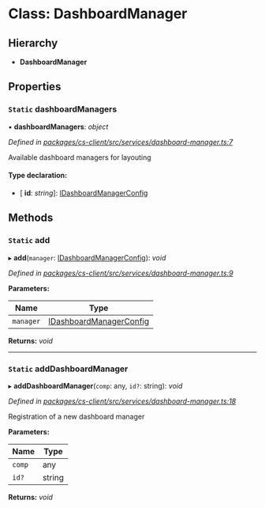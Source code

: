 # Class: DashboardManager

## Hierarchy

* **DashboardManager**

## Properties

### `Static` dashboardManagers

▪ **dashboardManagers**: *object*

*Defined in [packages/cs-client/src/services/dashboard-manager.ts:7](https://github.com/TNOCS/csnext/blob/34474da7/packages/cs-client/src/services/dashboard-manager.ts#L7)*

Available dashboard managers for layouting

#### Type declaration:

* \[ **id**: *string*\]: [IDashboardManagerConfig](../interfaces/_cs_core_src_dashboard_dashboard_manager_config_.idashboardmanagerconfig.md)

## Methods

### `Static` add

▸ **add**(`manager`: [IDashboardManagerConfig](../interfaces/_cs_core_src_dashboard_dashboard_manager_config_.idashboardmanagerconfig.md)): *void*

*Defined in [packages/cs-client/src/services/dashboard-manager.ts:9](https://github.com/TNOCS/csnext/blob/34474da7/packages/cs-client/src/services/dashboard-manager.ts#L9)*

**Parameters:**

Name | Type |
------ | ------ |
`manager` | [IDashboardManagerConfig](../interfaces/_cs_core_src_dashboard_dashboard_manager_config_.idashboardmanagerconfig.md) |

**Returns:** *void*

___

### `Static` addDashboardManager

▸ **addDashboardManager**(`comp`: any, `id?`: string): *void*

*Defined in [packages/cs-client/src/services/dashboard-manager.ts:18](https://github.com/TNOCS/csnext/blob/34474da7/packages/cs-client/src/services/dashboard-manager.ts#L18)*

Registration of a new dashboard manager

**Parameters:**

Name | Type |
------ | ------ |
`comp` | any |
`id?` | string |

**Returns:** *void*
